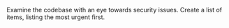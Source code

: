 Examine the codebase with an eye towards security issues. Create a list of items, listing the most 
urgent first. 